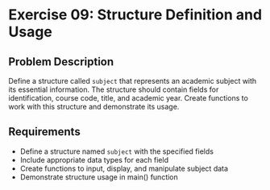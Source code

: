 # Exercise 09: Structure Definition and Usage

## Problem Description
Define a structure called `subject` that represents an academic subject with its essential information. The structure should contain fields for identification, course code, title, and academic year. Create functions to work with this structure and demonstrate its usage.

## Requirements
- Define a structure named `subject` with the specified fields
- Include appropriate data types for each field
- Create functions to input, display, and manipulate subject data
- Demonstrate structure usage in main() function
